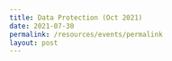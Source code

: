 ```yaml
---
title: Data Protection (Oct 2021)
date: 2021-07-30
permalink: /resources/events/permalink
layout: post
---
```

